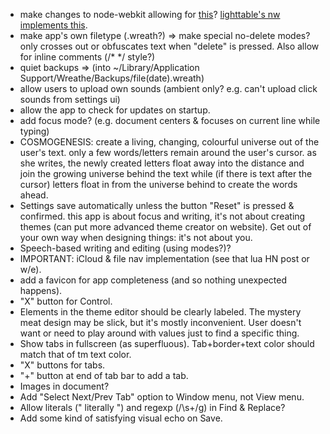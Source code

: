 + make changes to node-webkit allowing for 
  [this](https://github.com/rogerwang/node-webkit/issues/367)?
  [lighttable's nw implements this](https://github.com/LightTable/node-webkit).
+ make app's own filetype (.wreath?) => 
  make special no-delete modes? only crosses out or obfuscates text when 
  "delete" is pressed. Also allow for inline comments (/* */ style?)
+ quiet backups =>
  (into ~/Library/Application Support/Wreathe/Backups/file(date).wreath)
+ allow users to upload own sounds (ambient only? e.g. can't upload click sounds
  from settings ui)
+ allow the app to check for updates on startup.
+ add focus mode? (e.g. document centers & focuses on current line while typing)
+ COSMOGENESIS: create a living, changing, colourful universe out of the user's
  text. only a few words/letters remain around the user's cursor. as she writes,
  the newly created letters float away into the distance and join the growing
  universe behind the text while (if there is text after the cursor) letters
  float in from the universe behind to create the words ahead.
+ Settings save automatically unless the button "Reset" is pressed & confirmed. 
  this app is about focus and writing, it's not about creating themes
  (can put more advanced theme creator on website). 
  Get out of your own way when designing things: it's not about you.
+ Speech-based writing and editing (using modes?)?
+ IMPORTANT: iCloud & file nav implementation (see that lua HN post or w/e).
+ add a favicon for app completeness (and so nothing unexpected happens).
+ "X" button for Control.
+ Elements in the theme editor should be clearly labeled. The mystery meat
  design may be slick, but it's mostly inconvenient. User doesn't want or
  need to play around with values just to find a specific thing.
+ Show tabs in fullscreen (as superfluous). Tab+border+text color should match
  that of tm text color.
+ "X" buttons for tabs.
+ "+" button at end of tab bar to add a tab.
+ Images in document?
+ Add "Select Next/Prev Tab" option to Window menu, not View menu.
+ Allow literals (" literally ") and regexp (/\s+/g) in Find & Replace?
+ Add some kind of satisfying visual echo on Save.
